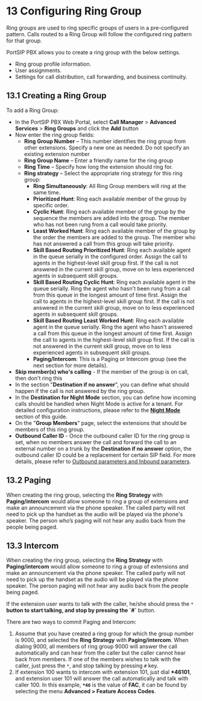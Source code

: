 # 13 Configuring Ring Group

Ring groups are used to ring specific groups of users in a pre-configured pattern. Calls routed to a Ring Group will follow the configured ring pattern for that group.

PortSIP PBX allows you to create a ring group with the below settings.&#x20;

* Ring group profile information.&#x20;
* User assignments.&#x20;
* Settings for call distribution, call forwarding, and business continuity.

## **13.1 Creating a Ring Group**

To add a Ring Group:

* In the PortSIP PBX Web Portal, select **Call Manager** > **Advanced Services** > **Ring Groups** and click the **Add** button
* Now enter the ring group fields:
  * **Ring Group Number** – This number identifies the ring group from other extensions. Specify a new one as needed. Do not specify an existing extension number
  * **Ring Group Name** – Enter a friendly name for the ring group
  * **Ring Time** – Specify how long the extension should ring for.
  * **Ring strategy** – Select the appropriate ring strategy for this ring group:
    * **Ring Simultaneously**: All Ring Group members will ring at the same time.
    * **Prioritized Hunt**: Ring each available member of the group by specific order.
    * **Cyclic Hunt**: Ring each available member of the group by the sequence the members are added into the group. The member who has not been rung from a call would take priority.
    * **Least Worked Hunt**: Ring each available member of the group by the order the members are added to the group. The member who has not answered a call from this group will take priority.
    * **Skill Based Routing Prioritized Hunt**: Ring each available agent in the queue serially in the configured order. Assign the call to agents in the highest-level skill group first. If the call is not answered in the current skill group, move on to less experienced agents in subsequent skill groups.
    * **Skill Based Routing Cyclic Hunt**: Ring each available agent in the queue serially. Ring the agent who hasn't been rung from a call from this queue in the longest amount of time first. Assign the call to agents in the highest-level skill group first. If the call is not answered in the current skill group, move on to less experienced agents in subsequent skill groups.
    * **Skill Based Routing Least Worked Hunt**: Ring each available agent in the queue serially. Ring the agent who hasn't answered a call from this queue in the longest amount of time first. Assign the call to agents in the highest-level skill group first. If the call is not answered in the current skill group, move on to less experienced agents in subsequent skill groups.
    * **Paging/Intercom**: This is a Paging or Intercom group (see the next section for more details).
* **Skip member(s) who's calling** - If the member of the group is on call, then don't ring this&#x20;
* In the section "**Destination if no answer**", you can define what should happen if the call is not answered by the ring group.
* In the **Destination for Night Mode** section, you can define how incoming calls should be handled when Night Mode is active for a tenant. For detailed configuration instructions, please refer to the [**Night Mode**](32-night-mode.md) section of this guide.
* On the "**Group Members**" page, select the extensions that should be members of this ring group.&#x20;
* **Outbound Caller ID** - Once the outbound caller ID for the ring group is set, when no members answer the call and forward the call to an external number on a trunk by the **Destination if no answer** option, the outbound caller ID could be a replacement for certain SIP field. For more details, please refer to [Outbound parameters and Inbound parameters](7-trunk-management/#7.2-outbound-parameters-and-inbound-parameters).

## **13.2 Paging**

When creating the ring group, selecting the **Ring Strategy** with **Paging/intercom** would allow someone to ring a group of extensions and make an announcement via the phone speaker. The called party will not need to pick up the handset as the audio will be played via the phone's speaker. The person who’s paging will not hear any audio back from the people being paged.

## **13.3 Intercom**

When creating the ring group, selecting the **Ring Strategy** with **Paging/intercom** would allow someone to ring a group of extensions and make an announcement via the phone speaker. The called party will not need to pick up the handset as the audio will be played via the phone speaker. The person paging will not hear any audio back from the people being paged.

If the extension user wants to talk with the caller, he/she should press the `*` **button to start talking, and stop by pressing the \`#\`** button.

There are two ways to commit Paging and Intercom:

1. Assume that you have created a ring group for which the group number is 9000, and selected the **Ring Strategy** with **Paging/intercom**. When dialing 9000, all members of ring group 9000 will answer the call automatically and can hear from the caller but the caller cannot hear back from members. If one of the members wishes to talk with the caller, just press the `*`, and stop talking by pressing `#` key.
2. If extension 100 wants to intercom with extension 101, just dial **\*46101**, and extension user 101 will answer the call automatically and talk with caller 100. In this example, **`*46`** is the value of **FAC**, it can be found by selecting the menu **Advanced > Feature Access Codes**.

